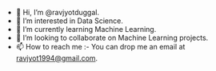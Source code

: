 - 👋 Hi, I’m @ravjyotduggal.
- 👀 I’m interested in Data Science.
- 🌱 I’m currently learning Machine Learning.
- 💞️ I’m looking to collaborate on Machine Learning projects.
- 📫 How to reach me :- You can drop me an email at ravjyot1994@gmail.com.

<!---
ravjyotduggal/ravjyotduggal is a ✨ special ✨ repository because its `README.md` (this file) appears on your GitHub profile.
You can click the Preview link to take a look at your changes.
--->
